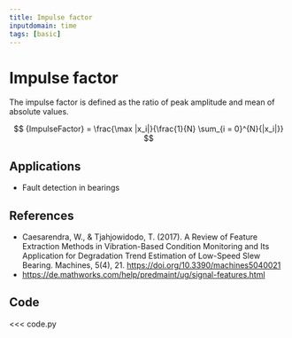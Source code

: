 ```yaml
---
title: Impulse factor
inputdomain: time
tags: [basic]
---
```


# Impulse factor

The impulse factor is defined as the ratio of peak amplitude and mean of absolute values.

$$
{ImpulseFactor} = \frac{\max |x_i|}{\frac{1}{N} \sum_{i = 0}^{N}{|x_i|}}
$$

## Applications

- Fault detection in bearings

## References

- Caesarendra, W., & Tjahjowidodo, T. (2017). A Review of Feature Extraction Methods in Vibration-Based Condition Monitoring and Its Application for Degradation Trend Estimation of Low-Speed Slew Bearing. Machines, 5(4), 21. https://doi.org/10.3390/machines5040021
- https://de.mathworks.com/help/predmaint/ug/signal-features.html

## Code

<<< code.py
